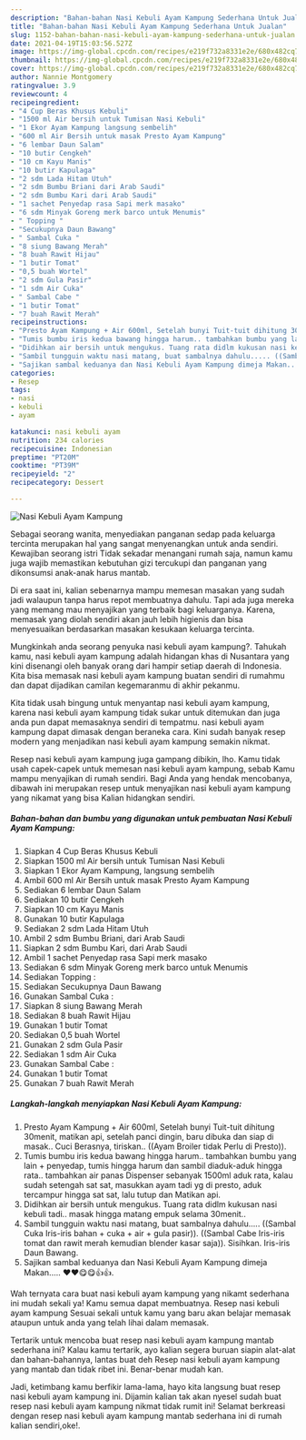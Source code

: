 ```yaml
---
description: "Bahan-bahan Nasi Kebuli Ayam Kampung Sederhana Untuk Jualan"
title: "Bahan-bahan Nasi Kebuli Ayam Kampung Sederhana Untuk Jualan"
slug: 1152-bahan-bahan-nasi-kebuli-ayam-kampung-sederhana-untuk-jualan
date: 2021-04-19T15:03:56.527Z
image: https://img-global.cpcdn.com/recipes/e219f732a8331e2e/680x482cq70/nasi-kebuli-ayam-kampung-foto-resep-utama.jpg
thumbnail: https://img-global.cpcdn.com/recipes/e219f732a8331e2e/680x482cq70/nasi-kebuli-ayam-kampung-foto-resep-utama.jpg
cover: https://img-global.cpcdn.com/recipes/e219f732a8331e2e/680x482cq70/nasi-kebuli-ayam-kampung-foto-resep-utama.jpg
author: Nannie Montgomery
ratingvalue: 3.9
reviewcount: 4
recipeingredient:
- "4 Cup Beras Khusus Kebuli"
- "1500 ml Air bersih untuk Tumisan Nasi Kebuli"
- "1 Ekor Ayam Kampung langsung sembelih"
- "600 ml Air Bersih untuk masak Presto Ayam Kampung"
- "6 lembar Daun Salam"
- "10 butir Cengkeh"
- "10 cm Kayu Manis"
- "10 butir Kapulaga"
- "2 sdm Lada Hitam Utuh"
- "2 sdm Bumbu Briani dari Arab Saudi"
- "2 sdm Bumbu Kari dari Arab Saudi"
- "1 sachet Penyedap rasa Sapi merk masako"
- "6 sdm Minyak Goreng merk barco untuk Menumis"
- " Topping "
- "Secukupnya Daun Bawang"
- " Sambal Cuka "
- "8 siung Bawang Merah"
- "8 buah Rawit Hijau"
- "1 butir Tomat"
- "0,5 buah Wortel"
- "2 sdm Gula Pasir"
- "1 sdm Air Cuka"
- " Sambal Cabe "
- "1 butir Tomat"
- "7 buah Rawit Merah"
recipeinstructions:
- "Presto Ayam Kampung + Air 600ml, Setelah bunyi Tuit-tuit dihitung 30menit, matikan api, setelah panci dingin, baru dibuka dan siap di masak.. Cuci Berasnya, tiriskan.. ((Ayam Broiler tidak Perlu di Presto))."
- "Tumis bumbu iris kedua bawang hingga harum.. tambahkan bumbu yang lain + penyedap, tumis hingga harum dan sambil diaduk-aduk hingga rata.. tambahkan air panas Dispenser sebanyak 1500ml aduk rata, kalau sudah setengah sat sat, masukkan ayam tadi yg di presto, aduk tercampur hingga sat sat, lalu tutup dan Matikan api."
- "Didihkan air bersih untuk mengukus. Tuang rata didlm kukusan nasi kebuli tadi.. masak hingga matang empuk selama 30menit.."
- "Sambil tungguin waktu nasi matang, buat sambalnya dahulu..... ((Sambal Cuka Iris-iris bahan + cuka + air + gula pasir)). ((Sambal Cabe Iris-iris tomat dan rawit merah kemudian blender kasar saja)). Sisihkan. Iris-iris Daun Bawang."
- "Sajikan sambal keduanya dan Nasi Kebuli Ayam Kampung dimeja Makan..... ♥️♥️😋😋👍👍."
categories:
- Resep
tags:
- nasi
- kebuli
- ayam

katakunci: nasi kebuli ayam 
nutrition: 234 calories
recipecuisine: Indonesian
preptime: "PT20M"
cooktime: "PT39M"
recipeyield: "2"
recipecategory: Dessert

---
```



![Nasi Kebuli Ayam Kampung](https://img-global.cpcdn.com/recipes/e219f732a8331e2e/680x482cq70/nasi-kebuli-ayam-kampung-foto-resep-utama.jpg)

Sebagai seorang wanita, menyediakan panganan sedap pada keluarga tercinta merupakan hal yang sangat menyenangkan untuk anda sendiri. Kewajiban seorang istri Tidak sekadar menangani rumah saja, namun kamu juga wajib memastikan kebutuhan gizi tercukupi dan panganan yang dikonsumsi anak-anak harus mantab.

Di era  saat ini, kalian sebenarnya mampu memesan masakan yang sudah jadi walaupun tanpa harus repot membuatnya dahulu. Tapi ada juga mereka yang memang mau menyajikan yang terbaik bagi keluarganya. Karena, memasak yang diolah sendiri akan jauh lebih higienis dan bisa menyesuaikan berdasarkan masakan kesukaan keluarga tercinta. 



Mungkinkah anda seorang penyuka nasi kebuli ayam kampung?. Tahukah kamu, nasi kebuli ayam kampung adalah hidangan khas di Nusantara yang kini disenangi oleh banyak orang dari hampir setiap daerah di Indonesia. Kita bisa memasak nasi kebuli ayam kampung buatan sendiri di rumahmu dan dapat dijadikan camilan kegemaranmu di akhir pekanmu.

Kita tidak usah bingung untuk menyantap nasi kebuli ayam kampung, karena nasi kebuli ayam kampung tidak sukar untuk ditemukan dan juga anda pun dapat memasaknya sendiri di tempatmu. nasi kebuli ayam kampung dapat dimasak dengan beraneka cara. Kini sudah banyak resep modern yang menjadikan nasi kebuli ayam kampung semakin nikmat.

Resep nasi kebuli ayam kampung juga gampang dibikin, lho. Kamu tidak usah capek-capek untuk memesan nasi kebuli ayam kampung, sebab Kamu mampu menyajikan di rumah sendiri. Bagi Anda yang hendak mencobanya, dibawah ini merupakan resep untuk menyajikan nasi kebuli ayam kampung yang nikamat yang bisa Kalian hidangkan sendiri.

<!--inarticleads1-->

##### Bahan-bahan dan bumbu yang digunakan untuk pembuatan Nasi Kebuli Ayam Kampung:

1. Siapkan 4 Cup Beras Khusus Kebuli
1. Siapkan 1500 ml Air bersih untuk Tumisan Nasi Kebuli
1. Siapkan 1 Ekor Ayam Kampung, langsung sembelih
1. Ambil 600 ml Air Bersih untuk masak Presto Ayam Kampung
1. Sediakan 6 lembar Daun Salam
1. Sediakan 10 butir Cengkeh
1. Siapkan 10 cm Kayu Manis
1. Gunakan 10 butir Kapulaga
1. Sediakan 2 sdm Lada Hitam Utuh
1. Ambil 2 sdm Bumbu Briani, dari Arab Saudi
1. Siapkan 2 sdm Bumbu Kari, dari Arab Saudi
1. Ambil 1 sachet Penyedap rasa Sapi merk masako
1. Sediakan 6 sdm Minyak Goreng merk barco untuk Menumis
1. Sediakan  Topping :
1. Sediakan Secukupnya Daun Bawang
1. Gunakan  Sambal Cuka :
1. Siapkan 8 siung Bawang Merah
1. Sediakan 8 buah Rawit Hijau
1. Gunakan 1 butir Tomat
1. Sediakan 0,5 buah Wortel
1. Gunakan 2 sdm Gula Pasir
1. Sediakan 1 sdm Air Cuka
1. Gunakan  Sambal Cabe :
1. Gunakan 1 butir Tomat
1. Gunakan 7 buah Rawit Merah




<!--inarticleads2-->

##### Langkah-langkah menyiapkan Nasi Kebuli Ayam Kampung:

1. Presto Ayam Kampung + Air 600ml, Setelah bunyi Tuit-tuit dihitung 30menit, matikan api, setelah panci dingin, baru dibuka dan siap di masak.. Cuci Berasnya, tiriskan.. ((Ayam Broiler tidak Perlu di Presto)).
1. Tumis bumbu iris kedua bawang hingga harum.. tambahkan bumbu yang lain + penyedap, tumis hingga harum dan sambil diaduk-aduk hingga rata.. tambahkan air panas Dispenser sebanyak 1500ml aduk rata, kalau sudah setengah sat sat, masukkan ayam tadi yg di presto, aduk tercampur hingga sat sat, lalu tutup dan Matikan api.
1. Didihkan air bersih untuk mengukus. Tuang rata didlm kukusan nasi kebuli tadi.. masak hingga matang empuk selama 30menit..
1. Sambil tungguin waktu nasi matang, buat sambalnya dahulu..... ((Sambal Cuka Iris-iris bahan + cuka + air + gula pasir)). ((Sambal Cabe Iris-iris tomat dan rawit merah kemudian blender kasar saja)). Sisihkan. Iris-iris Daun Bawang.
1. Sajikan sambal keduanya dan Nasi Kebuli Ayam Kampung dimeja Makan..... ♥️♥️😋😋👍👍.




Wah ternyata cara buat nasi kebuli ayam kampung yang nikamt sederhana ini mudah sekali ya! Kamu semua dapat membuatnya. Resep nasi kebuli ayam kampung Sesuai sekali untuk kamu yang baru akan belajar memasak ataupun untuk anda yang telah lihai dalam memasak.

Tertarik untuk mencoba buat resep nasi kebuli ayam kampung mantab sederhana ini? Kalau kamu tertarik, ayo kalian segera buruan siapin alat-alat dan bahan-bahannya, lantas buat deh Resep nasi kebuli ayam kampung yang mantab dan tidak ribet ini. Benar-benar mudah kan. 

Jadi, ketimbang kamu berfikir lama-lama, hayo kita langsung buat resep nasi kebuli ayam kampung ini. Dijamin kalian tak akan nyesel sudah buat resep nasi kebuli ayam kampung nikmat tidak rumit ini! Selamat berkreasi dengan resep nasi kebuli ayam kampung mantab sederhana ini di rumah kalian sendiri,oke!.


